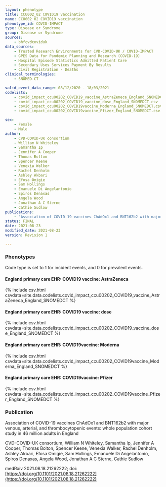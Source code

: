 ```yaml
---
layout: phenotype
title: CCU002_02 COVID19 vaccination
name: CCU002_02 COVID19 vaccination
phenotype_id: COVID-IMPACT
type: Disease or Syndrome
group: Disease or Syndrome
sources:
    - bhfcvdcoviduk
data_sources:
    - Trusted Research Environments for CVD-COVID-UK / COVID-IMPACT
    - GPES Data for Pandemic Planning and Research (COVID-19)
    - Hospital Episode Statistics Admitted Patient Care
    - Secondary Uses Services Payment By Results
    - Civil Registration - Deaths
clinical_terminologies:
    - SNOMED-CT

valid_event_data_range: 08/12/2020 - 18/03/2021
codelists: 
    - covid_impact_ccu00202_COVID19_vaccine_AstraZeneca_England_SNOMEDCT.csv
    - covid_impact_ccu00202_COVID19_vaccine_dose_England_SNOMEDCT.csv
    - covid_impact_ccu00202_COVID19vaccine_Moderna_England_SNOMEDCT.csv
    - covid_impact_ccu00202_COVID19vaccine_Pfizer_England_SNOMEDCT.csv

sex:
    - Female
    - Male
author: 
    - CVD-COVID-UK consortium 
    - William N Whiteley
    - Samantha Ip
    - Jennifer A Cooper
    - Thomas Bolton
    - Spencer Keene
    - Venexia Walker
    - Rachel Denholm
    - Ashley Akbari
    - Efosa Omigie
    - Sam Hollings
    - Emanuele Di Angelantonio
    - Spiros Denaxas
    - Angela Wood
    - Jonathan A C Sterne
    - Cathie Sudlow
publications:
    - "Association of COVID-19 vaccines ChAdOx1 and BNT162b2 with major venous, arterial, and thrombocytopenic events: whole population cohort study in 46 million adults in England"
status: FINAL
date: 2021-08-23
modified_date: 2021-08-23
version: Revision 1

---
```


### Phenotypes

Code type is set to 1 for incident events, and 0 for prevalent events.

#### England primary care EHR: COVID19 vaccine: AstraZeneca 
{% include csv.html csvdata=site.data.codelists.covid_impact_ccu00202_COVID19_vaccine_AstraZeneca_England_SNOMEDCT %}
#### England primary care EHR: COVID19 vaccine: dose 
{% include csv.html csvdata=site.data.codelists.covid_impact_ccu00202_COVID19_vaccine_dose_England_SNOMEDCT %}
#### England primary care EHR: COVID19vaccine: Moderna 
{% include csv.html csvdata=site.data.codelists.covid_impact_ccu00202_COVID19vaccine_Moderna_England_SNOMEDCT %}
#### England primary care EHR: COVID19vaccine: Pfizer 
{% include csv.html csvdata=site.data.codelists.covid_impact_ccu00202_COVID19vaccine_Pfizer_England_SNOMEDCT %}

### Publication

Association of COVID-19 vaccines ChAdOx1 and BNT162b2 with major venous, arterial, and thrombocytopenic events: whole population cohort study in 46 million adults in England

CVD-COVID-UK consortium, William N Whiteley, Samantha Ip, Jennifer A Cooper, Thomas Bolton, Spencer Keene, Venexia Walker, Rachel Denholm, Ashley Akbari, Efosa Omigie, Sam Hollings, Emanuele Di Angelantonio, Spiros Denaxas, Angela Wood, Jonathan A C Sterne, Cathie Sudlow

medRxiv 2021.08.18.21262222; doi: [https://doi.org/10.1101/2021.08.18.21262222](https://doi.org/10.1101/2021.08.18.21262222)

